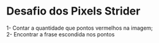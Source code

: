 # Desafio dos Pixels Strider  

1- Contar a quantidade que pontos vermelhos na imagem;  
2- Encontrar a frase escondida nos pontos
